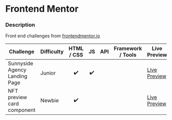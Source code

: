 # Frontend Mentor

### Description

Front end challenges from [frontendmentor.io](http://frontendmentor.io)

| Challenge                     | Difficulty | HTML / CSS | JS  | API | Framework / Tools | Live Preview                                                                                 |
| ----------------------------- | ---------- | :--------: | :-: | :-: | :---------------: | -------------------------------------------------------------------------------------------- |
| Sunnyside Agency Landing Page | Junior     |     ✔️     | ✔️  |     |                   | [Live Preview](https://suochantsao.github.io/Frontend-Mentor/sunnyside-agency-landing-page/) |
| NFT preview card component    | Newbie     |     ✔️     |     |     |                   | [Live Preview](https://suochantsao.github.io/Frontend-Mentor/nft-card/)                      |
